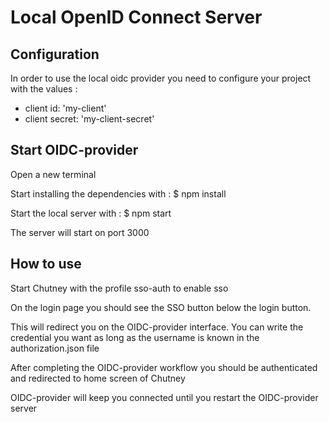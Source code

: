 # Local OpenID Connect Server

## Configuration

In order to use the local oidc provider you need to configure your project with the values :
- client id: 'my-client'
- client secret: 'my-client-secret'


## Start OIDC-provider

Open a new terminal

Start installing the dependencies with : $ npm install

Start the local server with : $ npm start

The server will start on port 3000

## How to use

Start Chutney with the profile sso-auth to enable sso

On the login page you should see the SSO button below the login button.

This will redirect you on the OIDC-provider interface. You can write the credential you want as long as the username is known in the authorization.json file

After completing the OIDC-provider workflow you should be authenticated and redirected to home screen of Chutney

OIDC-provider will keep you connected until you restart the OIDC-provider server

